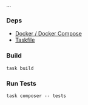 #
...

### Deps
* [Docker / Docker Compose](https://www.docker.com/get-started/)
* [Taskfile](https://taskfile.dev/)

### Build
``task build``

### Run Tests
``task composer -- tests``